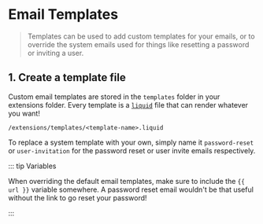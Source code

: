 # Email Templates <small></small>

> Templates can be used to add custom templates for your emails, or to override the system emails used for things like
> resetting a password or inviting a user.

## 1. Create a template file

Custom email templates are stored in the `templates` folder in your extensions folder. Every template is a
[`liquid`](https://liquidjs.com) file that can render whatever you want!

```
/extensions/templates/<template-name>.liquid
```

To replace a system template with your own, simply name it `password-reset` or `user-invitation` for the password reset or
user invite emails respectively.

::: tip Variables

When overriding the default email templates, make sure to include the `{{ url }}` variable somewhere. A password reset
email wouldn't be that useful without the link to go reset your password!

:::
